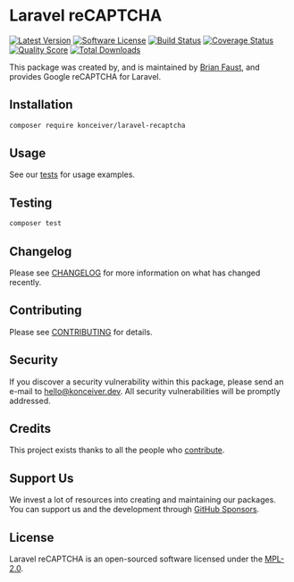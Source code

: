 # Laravel reCAPTCHA

[![Latest Version](https://badgen.net/packagist/v/konceiver/laravel-recaptcha)](https://packagist.org/packages/konceiver/laravel-recaptcha)
[![Software License](https://badgen.net/packagist/license/konceiver/laravel-recaptcha)](https://packagist.org/packages/konceiver/laravel-recaptcha)
[![Build Status](https://img.shields.io/github/workflow/status/konceiver/laravel-recaptcha/run-tests?label=tests)](https://github.com/konceiver/laravel-recaptcha/actions?query=workflow%3Arun-tests+branch%3Amaster)
[![Coverage Status](https://badgen.net/codeclimate/coverage/konceiver/laravel-recaptcha)](https://codeclimate.com/github/konceiver/laravel-recaptcha)
[![Quality Score](https://badgen.net/codeclimate/maintainability/konceiver/laravel-recaptcha)](https://codeclimate.com/github/konceiver/laravel-recaptcha)
[![Total Downloads](https://badgen.net/packagist/dt/konceiver/laravel-recaptcha)](https://packagist.org/packages/konceiver/laravel-recaptcha)

This package was created by, and is maintained by [Brian Faust](https://github.com/faustbrian), and provides Google reCAPTCHA for Laravel.

## Installation

```bash
composer require konceiver/laravel-recaptcha
```

## Usage

See our [tests](https://github.com/konceiver/laravel-recaptcha/tree/master/tests) for usage examples.

## Testing

``` bash
composer test
```

## Changelog

Please see [CHANGELOG](CHANGELOG.md) for more information on what has changed recently.

## Contributing

Please see [CONTRIBUTING](CONTRIBUTING.md) for details.

## Security

If you discover a security vulnerability within this package, please send an e-mail to hello@konceiver.dev. All security vulnerabilities will be promptly addressed.

## Credits

This project exists thanks to all the people who [contribute](../../contributors).

## Support Us

We invest a lot of resources into creating and maintaining our packages. You can support us and the development through [GitHub Sponsors](https://github.com/sponsors/faustbrian).

## License

Laravel reCAPTCHA is an open-sourced software licensed under the [MPL-2.0](LICENSE.md).
